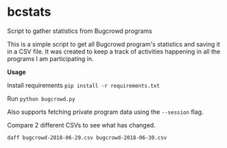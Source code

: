 # bcstats
Script to gather statistics from Bugcrowd programs

This is a simple script to get all Bugcrowd program's statistics and saving it in a CSV file.
It was created to keep a track of activities happening in all the programs I am participating in.

**Usage**

Install requirements
`pip install -r requirements.txt`

Run `python bugcrowd.py` 

Also supports fetching private program data using the `--session` flag.

Compare 2 different CSVs to see what has changed.

`daff bugcrowd-2018-06-29.csv bugcrowd-2018-06-30.csv`
